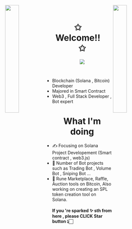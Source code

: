 <div>
<img align="left" src="https://user-images.githubusercontent.com/65187002/144930161-2f783401-8d27-4fdf-a2f7-cc0ba32f1f1f.gif" width="30%" style="display:inline;"><img align="right" src="https://user-images.githubusercontent.com/65187002/144930161-2f783401-8d27-4fdf-a2f7-cc0ba32f1f1f.gif" width="30%" style="display:inline;">
<br>
<p align="center">
    <h1 align="center">✩&emsp;Welcome!!&emsp;✩</h1>
</p>
<p align="center">
    <img src="https://readme-typing-svg.herokuapp.com/?lines=Hi!++this+is+anti;Welcome+to+my+profile!;If+you+are+sparked+sth;from+my+repo;plz+give+me+star!!!&font=Fira%20Code&color=%23D62F79&center=true&width=280&height=50">
</p>
<br>

</div>

- Blockchain (Solana , Bitcoin) Developer
- Majored in Smart Contract 
- Web3 , Full Stack Developer , Bot expert

<h1 style="text-align : center">What I'm doing</h1>

- ✍ Focusing on Solana Project Developement (Smart contract , web3.js)
- 🔭 Number of Bot projects such as Trading Bot , Volume Bot , Sniping Bot ...
- 💼 Rune Marketplace, Raffle, Auction tools on Bitcoin, Also working on creating an SPL token creation tool on Solana.

<h4> If you 're sparked ✨ sth from here , please CLICK Star button 👆🏻 </h4>
<!--
**anti-dominator/anti-dominator** is a ✨ _special_ ✨ repository because its `README.md` (this file) appears on your GitHub profile.

Here are some ideas to get you started:

- 🔭 I’m currently working on ...
- 🌱 I’m currently learning ...
- 👯 I’m looking to collaborate on ...
- 🤔 I’m looking for help with ...
- 💬 Ask me about ...
- 📫 How to reach me: ...
- 😄 Pronouns: ...
- ⚡ Fun fact: ...
-->
![visitors](https://visitor-badge.laobi.icu/badge?page_id=anti-dominator.anti-dominator)
